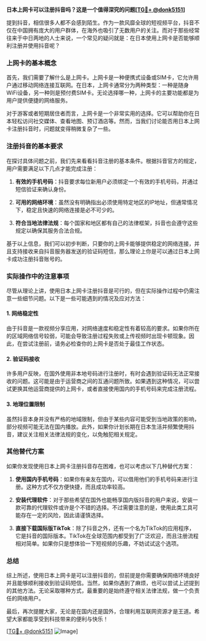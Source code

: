 **日本上网卡可以注册抖音吗？这是一个值得深究的问题[[TG💪+ @donk5151](https://t.me/s/donk5151)]**

提到抖音，相信很多人都不会感到陌生。作为一款风靡全球的短视频平台，抖音不仅在中国拥有庞大的用户群体，在海外也吸引了无数用户的关注。而对于那些经常往来于中日两地的人士来说，一个常见的疑问就是：在日本使用上网卡是否能够顺利注册并使用抖音呢？

### **上网卡的基本概念**

首先，我们需要了解什么是上网卡。上网卡是一种便携式设备或SIM卡，它允许用户通过移动网络连接互联网。在日本，上网卡通常分为两种类型：一种是随身WiFi设备，另一种则是预付费SIM卡。无论选择哪一种，上网卡的主要功能都是为用户提供便捷的网络服务。

对于游客或者短期居住者而言，上网卡是一个非常实用的选择。它可以帮助你在日本轻松访问社交媒体、查看地图、预订酒店等。然而，当我们讨论能否用日本上网卡注册抖音时，问题就变得稍微复杂了一些。

### **注册抖音的基本要求**

在探讨具体问题之前，我们先来看看抖音注册的基本条件。根据抖音官方的规定，用户需要满足以下几点才能完成注册：

1. **有效的手机号码**：抖音要求每位新用户必须绑定一个有效的手机号码，并通过短信验证来确认身份。
   
2. **可用的网络环境**：虽然没有明确指出必须使用特定地区的IP地址，但通常情况下，稳定且快速的网络连接是必不可少的。

3. **符合当地法律法规**：每个国家和地区都有自己的法律框架，抖音也会遵守这些规定以确保其服务合法合规。

基于以上信息，我们可以初步判断，只要你的上网卡能够提供稳定的网络连接，并且支持接收来自抖音服务器发送的验证码短信，那么理论上你是可以通过日本上网卡成功注册抖音账号的。

### **实际操作中的注意事项**

尽管从理论上讲，使用日本上网卡注册抖音是可行的，但在实际操作过程中仍需注意一些细节问题。以下是一些可能遇到的情况及应对方法：

#### **1. 网络稳定性**
由于抖音是一款视频分享应用，对网络速度和稳定性有着较高的要求。如果你所在的区域网络信号较弱，可能会导致注册过程失败或上传视频时出现卡顿现象。因此，在尝试注册前，请务必检查你的上网卡是否处于最佳工作状态。

#### **2. 验证码接收**
许多用户反映，在国外使用非本地号码进行注册时，有时会遇到验证码无法正常接收的问题。这可能是由于运营商之间的互通问题所致。如果遇到这种情况，可以尝试更换其他运营商提供的上网卡，或者直接使用国内的手机号码来完成注册流程。

#### **3. 地理位置限制**
虽然抖音本身并没有严格的地域限制，但由于某些内容可能受到当地政策的影响，部分视频可能无法在国内播放。此外，如果你计划长期在日本生活并频繁使用抖音，建议关注相关法律法规的变化，以免触犯相关规定。

### **其他替代方案**

如果你发现使用日本上网卡注册抖音存在困难，也可以考虑以下几种替代方案：

1. **使用国内手机号码**：如果你有亲友在国内，可以借用他们的手机号码来进行注册。这种方式不仅方便快捷，而且成功率较高。
   
2. **安装代理软件**：对于那些希望在国外也能畅享国内版抖音的用户来说，安装一款可靠的代理软件或许是个不错的选择。不过需要注意的是，使用此类工具可能存在一定的风险，因此请谨慎选择。

3. **直接下载国际版TikTok**：除了抖音之外，还有一个名为TikTok的应用程序，它是抖音的国际版本。TikTok在全球范围内都受到了广泛欢迎，而且注册流程相对简单。如果你只是想体验一下短视频的乐趣，不妨试试这个选项。

### **总结**

综上所述，使用日本上网卡是可以注册抖音的，但前提是你需要确保网络环境良好并且能够顺利接收到验证码短信。当然，如果你遇到了麻烦，也可以尝试上述提到的其他方法。无论采取哪种方式，最重要的是始终遵守相关法律法规，做一个负责任的网络用户。

最后，再次提醒大家，无论是在国内还是国外，合理利用互联网资源才是王道。希望大家都能享受到科技带来的便利与快乐！

[[TG💪+ @donk5151](https://t.me/s/donk5151) ![Image](https://i.postimg.cc/rwNCRYN7/Snipaste-2025-04-30-17-27-05.png)]
